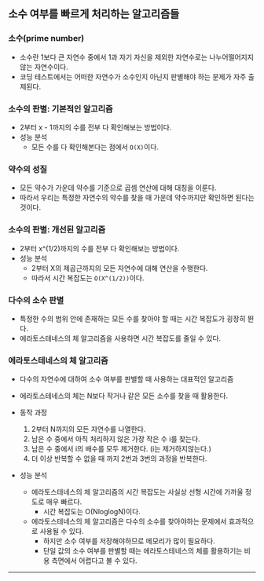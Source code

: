 ## 소수 여부를 빠르게 처리하는 알고리즘들

### 소수(prime number)
- 소수란 1보다 큰 자연수 중에서 1과 자기 자신을 제외한 자연수로는 나누어떨어지지 않는 자연수이다.
- 코딩 테스트에서는 어떠한 자연수가 소수인지 아닌지 판별해야 하는 문제가 자주 출제된다.

### 소수의 판별: 기본적인 알고리즘
- 2부터 x - 1까지의 수를 전부 다 확인해보는 방법이다.
- 성능 분석
    - 모든 수를 다 확인해본다는 점에서 `O(X)`이다.

### 약수의 성질
- 모든 약수가 가운데 약수를 기준으로 곱셈 연산에 대해 대칭을 이룬다.
- 따라서 우리는 특정한 자연수의 약수를 찾을 때 가운데 약수까지만 확인하면 된다는 것이다.

### 소수의 판별: 개선된 알고리즘
- 2부터 x^(1/2)까지의 수를 전부 다 확인해보는 방법이다.
-  성능 분석
    - 2부터 X의 제곱근까지의 모든 자연수에 대해 연산을 수행한다.
    - 따라서 시간 복잡도는 `O(X^(1/2))`이다.

### 다수의 소수 판별
- 특정한 수의 범위 안에 존재하는 모든 수를 찾아야 할 때는 시간 복잡도가 굉장히 뛴다.
- 에라토스테네스의 체 알고리즘을 사용하면 시간 복잡도를 줄일 수 있다.

### 에라토스테네스의 체 알고리즘
- 다수의 자연수에 대하여 소수 여부를 판별할 때 사용하는 대표적인 알고리즘
- 에라토스테네스의 체는 N보다 작거나 같은 모든 소수를 찾을 때 활용한다.
- 동작 과정
    1. 2부터 N까지의 모든 자연수를 나열한다.
    2. 남은 수 중에서 아직 처리하지 않은 가장 작은 수 i를 찾는다.
    3. 남은 수 중에서 i의 배수를 모두 제거한다. (i는 제거하지않는다.)
    4. 더 이상 반복할 수 없을 때 까지 2번과 3번의 과정을 반복한다.

- 성능 분석
    - 에라토스테네스의 체 알고리즘의 시간 복잡도는 사실상 선형 시간에 가까울 정도로 매우 빠르다.
        - 시간 복잡도는 O(NloglogN)이다.
    - 에라토스테네스의 체 알고리즘은 다수의 소수를 찾아야하는 문제에서 효과적으로 사용될 수 있다.
        - 하지만 소수 여부를 저장해야하므로 메모리가 많이 필요하다.
        - 단일 값의 소수 여부를 판별할 때는 에라토스테네스의 체를 활용하기는 비용 측면에서 어렵다고 볼 수 있다.

---